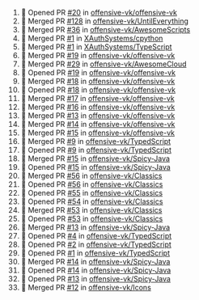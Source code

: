 <!--START_SECTION:activity-->
1. 💪 Opened PR [#20](https://github.com/offensive-vk/offensive-vk/pull/20) in [offensive-vk/offensive-vk](https://github.com/offensive-vk/offensive-vk)
2. 🎉 Merged PR [#128](https://github.com/offensive-vk/UntilEverything/pull/128) in [offensive-vk/UntilEverything](https://github.com/offensive-vk/UntilEverything)
3. 🎉 Merged PR [#36](https://github.com/offensive-vk/AwesomeScripts/pull/36) in [offensive-vk/AwesomeScripts](https://github.com/offensive-vk/AwesomeScripts)
4. 🎉 Merged PR [#1](https://github.com/XAuthSystems/cpython/pull/1) in [XAuthSystems/cpython](https://github.com/XAuthSystems/cpython)
5. 🎉 Merged PR [#1](https://github.com/XAuthSystems/TypeScript/pull/1) in [XAuthSystems/TypeScript](https://github.com/XAuthSystems/TypeScript)
6. 🎉 Merged PR [#19](https://github.com/offensive-vk/offensive-vk/pull/19) in [offensive-vk/offensive-vk](https://github.com/offensive-vk/offensive-vk)
7. 🎉 Merged PR [#29](https://github.com/offensive-vk/AwesomeCloud/pull/29) in [offensive-vk/AwesomeCloud](https://github.com/offensive-vk/AwesomeCloud)
8. 💪 Opened PR [#19](https://github.com/offensive-vk/offensive-vk/pull/19) in [offensive-vk/offensive-vk](https://github.com/offensive-vk/offensive-vk)
9. 🎉 Merged PR [#18](https://github.com/offensive-vk/offensive-vk/pull/18) in [offensive-vk/offensive-vk](https://github.com/offensive-vk/offensive-vk)
10. 💪 Opened PR [#18](https://github.com/offensive-vk/offensive-vk/pull/18) in [offensive-vk/offensive-vk](https://github.com/offensive-vk/offensive-vk)
11. 🎉 Merged PR [#17](https://github.com/offensive-vk/offensive-vk/pull/17) in [offensive-vk/offensive-vk](https://github.com/offensive-vk/offensive-vk)
12. 🎉 Merged PR [#16](https://github.com/offensive-vk/offensive-vk/pull/16) in [offensive-vk/offensive-vk](https://github.com/offensive-vk/offensive-vk)
13. 🎉 Merged PR [#13](https://github.com/offensive-vk/offensive-vk/pull/13) in [offensive-vk/offensive-vk](https://github.com/offensive-vk/offensive-vk)
14. 🎉 Merged PR [#14](https://github.com/offensive-vk/offensive-vk/pull/14) in [offensive-vk/offensive-vk](https://github.com/offensive-vk/offensive-vk)
15. 🎉 Merged PR [#15](https://github.com/offensive-vk/offensive-vk/pull/15) in [offensive-vk/offensive-vk](https://github.com/offensive-vk/offensive-vk)
16. 🎉 Merged PR [#9](https://github.com/offensive-vk/TypedScript/pull/9) in [offensive-vk/TypedScript](https://github.com/offensive-vk/TypedScript)
17. 💪 Opened PR [#9](https://github.com/offensive-vk/TypedScript/pull/9) in [offensive-vk/TypedScript](https://github.com/offensive-vk/TypedScript)
18. 🎉 Merged PR [#15](https://github.com/offensive-vk/Spicy-Java/pull/15) in [offensive-vk/Spicy-Java](https://github.com/offensive-vk/Spicy-Java)
19. 💪 Opened PR [#15](https://github.com/offensive-vk/Spicy-Java/pull/15) in [offensive-vk/Spicy-Java](https://github.com/offensive-vk/Spicy-Java)
20. 🎉 Merged PR [#56](https://github.com/offensive-vk/Classics/pull/56) in [offensive-vk/Classics](https://github.com/offensive-vk/Classics)
21. 💪 Opened PR [#56](https://github.com/offensive-vk/Classics/pull/56) in [offensive-vk/Classics](https://github.com/offensive-vk/Classics)
22. 💪 Opened PR [#55](https://github.com/offensive-vk/Classics/pull/55) in [offensive-vk/Classics](https://github.com/offensive-vk/Classics)
23. 💪 Opened PR [#54](https://github.com/offensive-vk/Classics/pull/54) in [offensive-vk/Classics](https://github.com/offensive-vk/Classics)
24. 🎉 Merged PR [#53](https://github.com/offensive-vk/Classics/pull/53) in [offensive-vk/Classics](https://github.com/offensive-vk/Classics)
25. 💪 Opened PR [#53](https://github.com/offensive-vk/Classics/pull/53) in [offensive-vk/Classics](https://github.com/offensive-vk/Classics)
26. 🎉 Merged PR [#13](https://github.com/offensive-vk/Spicy-Java/pull/13) in [offensive-vk/Spicy-Java](https://github.com/offensive-vk/Spicy-Java)
27. 💪 Opened PR [#4](https://github.com/offensive-vk/TypedScript/pull/4) in [offensive-vk/TypedScript](https://github.com/offensive-vk/TypedScript)
28. 💪 Opened PR [#2](https://github.com/offensive-vk/TypedScript/pull/2) in [offensive-vk/TypedScript](https://github.com/offensive-vk/TypedScript)
29. 💪 Opened PR [#1](https://github.com/offensive-vk/TypedScript/pull/1) in [offensive-vk/TypedScript](https://github.com/offensive-vk/TypedScript)
30. 🎉 Merged PR [#14](https://github.com/offensive-vk/Spicy-Java/pull/14) in [offensive-vk/Spicy-Java](https://github.com/offensive-vk/Spicy-Java)
31. 💪 Opened PR [#14](https://github.com/offensive-vk/Spicy-Java/pull/14) in [offensive-vk/Spicy-Java](https://github.com/offensive-vk/Spicy-Java)
32. 💪 Opened PR [#13](https://github.com/offensive-vk/Spicy-Java/pull/13) in [offensive-vk/Spicy-Java](https://github.com/offensive-vk/Spicy-Java)
33. 🎉 Merged PR [#12](https://github.com/offensive-vk/Icons/pull/12) in [offensive-vk/Icons](https://github.com/offensive-vk/Icons)
<!--END_SECTION:activity-->
